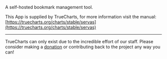 A self-hosted bookmark management tool.

This App is supplied by TrueCharts, for more information visit the manual: [https://truecharts.org/charts/stable/servas](https://truecharts.org/charts/stable/servas)

---

TrueCharts can only exist due to the incredible effort of our staff.
Please consider making a [donation](https://truecharts.org/sponsor) or contributing back to the project any way you can!
